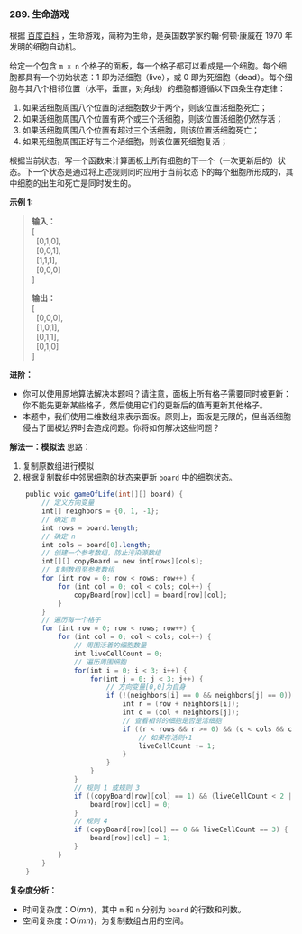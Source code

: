 ### 289. 生命游戏

根据 [百度百科](https://baike.baidu.com/item/%E7%94%9F%E5%91%BD%E6%B8%B8%E6%88%8F/2926434?fr=aladdin) ，生命游戏，简称为生命，是英国数学家约翰·何顿·康威在 1970 年发明的细胞自动机。

给定一个包含 `m × n` 个格子的面板，每一个格子都可以看成是一个细胞。每个细胞都具有一个初始状态：1 即为活细胞（live），或 0 即为死细胞（dead）。每个细胞与其八个相邻位置（水平，垂直，对角线）的细胞都遵循以下四条生存定律：

1. 如果活细胞周围八个位置的活细胞数少于两个，则该位置活细胞死亡；
2. 如果活细胞周围八个位置有两个或三个活细胞，则该位置活细胞仍然存活；
3. 如果活细胞周围八个位置有超过三个活细胞，则该位置活细胞死亡；
4. 如果死细胞周围正好有三个活细胞，则该位置死细胞复活；

根据当前状态，写一个函数来计算面板上所有细胞的下一个（一次更新后的）状态。下一个状态是通过将上述规则同时应用于当前状态下的每个细胞所形成的，其中细胞的出生和死亡是同时发生的。

**示例 1:**  
>**输入：**   
>[  
  [0,1,0],  
  [0,0,1],  
  [1,1,1],  
  [0,0,0]  
]  
>
>**输出：**  
>[  
  [0,0,0],  
  [1,0,1],  
  [0,1,1],  
  [0,1,0]  
]

**进阶：**

* 你可以使用原地算法解决本题吗？请注意，面板上所有格子需要同时被更新：你不能先更新某些格子，然后使用它们的更新后的值再更新其他格子。
* 本题中，我们使用二维数组来表示面板。原则上，面板是无限的，但当活细胞侵占了面板边界时会造成问题。你将如何解决这些问题？

     
**解法一：模拟法**
思路：
1. 复制原数组进行模拟
2. 根据复制数组中邻居细胞的状态来更新 `board` 中的细胞状态。

```Java
    public void gameOfLife(int[][] board) {
        // 定义方向变量
        int[] neighbors = {0, 1, -1};   
        // 确定 m
        int rows = board.length;
        // 确定 n
        int cols = board[0].length;
        // 创建一个参考数组，防止污染源数组
        int[][] copyBoard = new int[rows][cols];
        // 复制数组至参考数组
        for (int row = 0; row < rows; row++) {
            for (int col = 0; col < cols; col++) {
                copyBoard[row][col] = board[row][col];
            }
        }
        // 遍历每一个格子
        for (int row = 0; row < rows; row++) {
            for (int col = 0; col < cols; col++) {
                // 周围活着的细胞数量
                int liveCellCount = 0;
                // 遍历周围细胞
                for(int i = 0; i < 3; i++) {
                    for(int j = 0; j < 3; j++) {
                        // 方向变量[0,0]为自身
                        if (!(neighbors[i] == 0 && neighbors[j] == 0)) {
                            int r = (row + neighbors[i]);
                            int c = (col + neighbors[j]);
                            // 查看相邻的细胞是否是活细胞
                            if ((r < rows && r >= 0) && (c < cols && c >= 0) && (copyBoard[r][c] == 1)) {
                                // 如果存活则+1
                                liveCellCount += 1;
                            }
                        }
                    }
                }
                // 规则 1 或规则 3      
                if ((copyBoard[row][col] == 1) && (liveCellCount < 2 || liveCellCount > 3)) {
                    board[row][col] = 0;
                }
                // 规则 4
                if (copyBoard[row][col] == 0 && liveCellCount == 3) {
                    board[row][col] = 1;
                }
            }
        }
    }

```

**复杂度分析：**  
* 时间复杂度：O($mn$)，其中 `m` 和 `n` 分别为 `board` 的行数和列数。 
* 空间复杂度：O($mn$)，为复制数组占用的空间。
